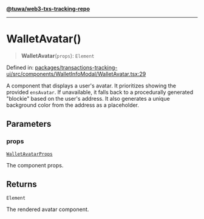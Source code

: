 [**@tuwa/web3-txs-tracking-repo**](../../../README.md)

***

# WalletAvatar()

> **WalletAvatar**(`props`): `Element`

Defined in: [packages/transactions-tracking-ui/src/components/WalletInfoModal/WalletAvatar.tsx:29](https://github.com/TuwaIO/web3-transactions-tracking/blob/52081e426a0fe0411bfe24e5b138e8c5a0b34a42/packages/transactions-tracking-ui/src/components/WalletInfoModal/WalletAvatar.tsx#L29)

A component that displays a user's avatar.
It prioritizes showing the provided `ensAvatar`. If unavailable, it falls back
to a procedurally generated "blockie" based on the user's address.
It also generates a unique background color from the address as a placeholder.

## Parameters

### props

[`WalletAvatarProps`](../type-aliases/WalletAvatarProps.md)

The component props.

## Returns

`Element`

The rendered avatar component.
